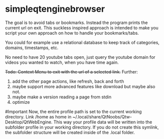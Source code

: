 # simpleqtenginebrowser
The goal is to avoid tabs or bookmarks. Instead the program prints the current url on exit.
This suckless inspired approach is intended to make you script your own approach on how to handle your bookmarks/tabs.

You could for example use a relational database to keep track of categories, domains, timestamps, etc. 

No need to have 20 youtube tabs open, just query the youtube domain for videos you wanted to watch, when you have time again.

~~Todo: Context Menu to exit with the url of a selected link.~~
Further:
1. add the other page actions, like refresh, back and forth
1. maybe support more advanced features like download but maybe also not.
1. maybe make a version reading a page from stdin
1. optimize

#Important
Now, the entire profile path is set to the current working directory.
Link /home as home in ~/.local/share/QtNoobs/Qtw-Desktop/QtWebEngine.
This way your profile data will be written into the subfolder profile in your working directory.
If you do not create this symlink, the subfolder structure will be created inside of the .local folder.
